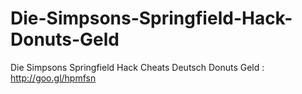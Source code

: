 # Die-Simpsons-Springfield-Hack-Donuts-Geld
Die Simpsons Springfield Hack Cheats Deutsch Donuts Geld :  http://goo.gl/hpmfsn
